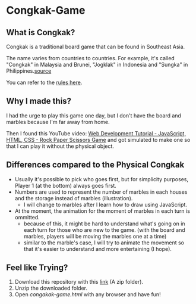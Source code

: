 # Congkak-Game

## What is Congkak?
Congkak is a traditional board game that can be found in Southeast Asia. 

The name varies from countries to countries. For example, it's called "Congkak" in Malaysia and Brunei, "Jogklak" in Indonesia and "Sungka" in Philippines.[source](https://en.wikipedia.org/wiki/Southeast_Asian_mancala)

You can refer to the [rules here](https://www.wikihow.com/Play-Congkak).

## Why I made this?
I had the urge to play this game one day, but I don't have the board and marbles because I'm far away from home.

Then I found this YouTube video: [Web Development Tutorial - JavaScript, HTML, CSS - Rock Paper Scissors Game](https://youtu.be/jaVNP3nIAv0) and got simulated to make one so that I can play it without the physical object.

## Differences compared to the Physical Congkak
- Usually it's possible to pick who goes first, but for simplicity purposes, Player 1 (at the bottom) always goes first.
- Numbers are used to represent the number of marbles in each houses and the storage instead of marbles (illustration).
  - I will change to marbles after I learn how to draw using JavaScript.
- At the moment, the animation for the moment of marbles in each turn is ommitted.
  - because of this, it might be hard to understand what's going on in each turn for those who are new to the game.
  (with the board and marbles, players will be moving the marbles one at a time)
  - similar to the marble's case, I will try to animate the movement so that it's easier to understand and more entertaining (I hope).

## Feel like Trying?
1. Download this repository with this [link](https://minhaskamal.github.io/DownGit/#/home?url=https://github.com/KY-Ng/Congkak-Game) (A zip folder).
2. Unzip the downloaded folder.
3. Open *congakak-game.html* with any browser and have fun!
